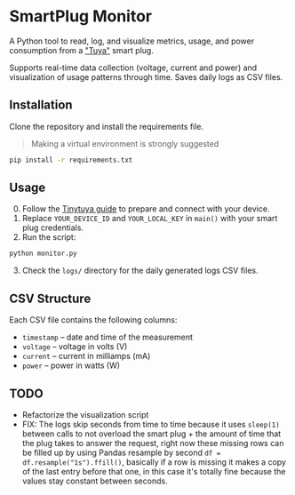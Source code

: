 # SmartPlug Monitor

A Python tool to read, log, and visualize metrics, usage, and power consumption from a ["Tuya"](https://www.tuya.com/) smart plug.

Supports real-time data collection (voltage, current and power) and visualization of usage patterns through time.
Saves daily logs as CSV files.

## Installation

Clone the repository and install the requirements file.

> Making a virtual environment is strongly suggested

```bash
pip install -r requirements.txt
```

## Usage

0. Follow the [Tinytuya guide](https://github.com/jasonacox/tinytuya) to prepare and connect with your device.
1. Replace `YOUR_DEVICE_ID` and `YOUR_LOCAL_KEY` in `main()` with your smart plug credentials.
2. Run the script:

```bash
python monitor.py
```

3. Check the `logs/` directory for the daily generated logs CSV files.

## CSV Structure

Each CSV file contains the following columns:

- `timestamp` – date and time of the measurement
- `voltage` – voltage in volts (V)
- `current` – current in milliamps (mA)
- `power` – power in watts (W)

## TODO
- Refactorize the visualization script
- FIX: The logs skip seconds from time to time because it uses `sleep(1)` between calls to not overload the smart plug + the amount of time that the plug takes to answer the request, right now these missing rows can be filled up by using Pandas resample by second `df = df.resample("1s").ffill()`, basically if a row is missing it makes a copy of the last entry before that one, in this case it's totally fine because the values stay constant between seconds.
